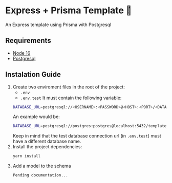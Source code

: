 # Express + Prisma Template 🐙
An Express template using Prisma with Postgresql

## Requirements
- [Node 16](https://nodejs.org/en)
- [Postgresql](https://www.postgresql.org)

## Instalation Guide
1.  Create two enviroment files in the root of the project:
    - `.env`
    - `.env.test`
    It must contain the following variable:
    ```bash
    DATABASE_URL=postgresql://<USERNAME>:<PASSWORD>@<HOST>:<PORT>/<DATABASE_NAME>?schema=public
    ```
    An example would be:
    ```bash
    DATABASE_URL=postgresql://postgres:postgres@localhost:5432/template_dev?schema=public
    ```
    Keep in mind that the test database connection url (in `.env.test`) must have a different database name.
2. Install the project dependencies:  
    ```bash
    yarn install
    ```
3. Add a model to the schema  
    ```bash
    Pending documentation...
    ```
  
